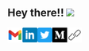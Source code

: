 ## Hey there!! <img src="https://media.giphy.com/media/hvRJCLFzcasrR4ia7z/giphy.gif" width="25px">

<a href="mailto:anoushkritgoel@gmail.com">
  <img align="left" alt="Anoushkrit's Email" width="30px" src="assets/gmail.svg" />
</a>
<a href="https://www.linkedin.com/in/anoushkrit/">
  <img align="left" alt="Anoushkrit's Linkedin" width="30px" src="assets/linkedin.svg" />
</a>
<a href="https://www.twitter.com/anoushkrit">
  <img align="left" alt="Anoushkrit's Twitter" width="30px" src="assets/twitter.svg" />
</a>
<a href="">
  <img align="left" alt="Anoushkrit's Medium" width="30px" src="assets/medium.svg" />
</a>
<a href="https://www.anoushkritgoel.com">
  <img align="left" alt="Anoushkrit's Website" width="30px" src="assets/website.svg" />
</a>
<br><br>

